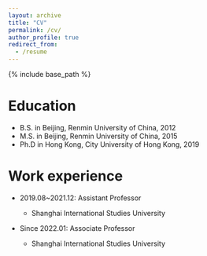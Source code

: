 ```yaml
---
layout: archive
title: "CV"
permalink: /cv/
author_profile: true
redirect_from:
  - /resume
---
```


{% include base_path %}

Education
======
* B.S. in Beijing, Renmin University of China, 2012
* M.S. in Beijing, Renmin University of China, 2015
* Ph.D in Hong Kong, City University of Hong Kong, 2019

Work experience
======
* 2019.08~2021.12: Assistant Professor
  * Shanghai International Studies University

* Since 2022.01: Associate Professor
  * Shanghai International Studies University
